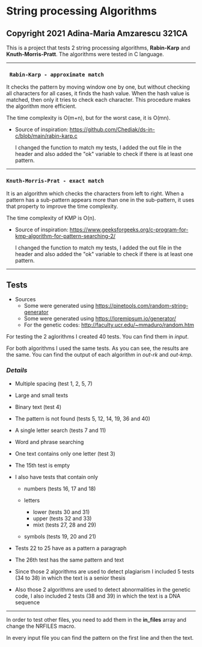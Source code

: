 # String processing Algorithms
## Copyright 2021 Adina-Maria Amzarescu 321CA

This is a project that tests 2 string processing algorithms, **Rabin-Karp** and **Knuth-Morris-Pratt**.
The algorithms were tested in C language. 

______________________________________________________________________________________________________________

### `` Rabin-Karp - approximate match``

It checks the pattern by moving window one by one, but without checking all characters for all cases,
it finds the hash value. When the hash value is matched, then only it tries to check each character.
This procedure makes the algorithm more efficient.

The time complexity is O(m+n), but for the worst case, it is O(mn).

* Source of inspiration: https://github.com/Chediak/ds-in-c/blob/main/rabin-karp.c

  I changed the function to match my tests, I added the out file in the header and also
  added the "ok" variable to check if there is at least one pattern.
  
______________________________________________________________________________________________________________

### ``Knuth-Morris-Prat - exact match``

It is an algorithm which checks the characters from left to right. When a pattern has a sub-pattern
appears more than one in the sub-pattern, it uses that property to improve the time complexity.

The time complexity of KMP is O(n).


* Source of inspiration: https://www.geeksforgeeks.org/c-program-for-kmp-algorithm-for-pattern-searching-2/

  I changed the function to match my tests, I added the out file in the header and also
  added the "ok" variable to check if there is at least one pattern.
 
______________________________________________________________________________________________________________

## Tests

  * Sources
    * Some were generated using https://pinetools.com/random-string-generator
    * Some were generated using https://loremipsum.io/generator/
    * For the genetic codes: http://faculty.ucr.edu/~mmaduro/random.htm

For testing the 2 aglorithms I created 40 tests. You can find them in _input_.

For both algorithms I used the same tests. As you can see, the results are the same. You can find the output
of each algorithm in _out-rk_ and _out-kmp_.


### _Details_

  * Multiple spacing (test 1, 2, 5, 7)
  * Large and small texts
  * Binary text (test 4)
  * The pattern is not found (tests 5, 12, 14, 19, 36 and 40)
  * A single letter search (tests 7 and 11)
  * Word and phrase searching 
  * One text contains only one letter (test 3)
  * The 15th test is empty
  * I also have tests that contain only
  
      * numbers (tests 16, 17 and 18)
      
      * letters
       
          * lower (tests 30 and 31)
          * upper (tests 32 and 33)
          * mixt (tests 27, 28 and 29)
       
      * symbols (tests 19, 20 and 21)
     
   * Tests 22 to 25 have as a pattern a paragraph
   * The 26th test has the same pattern and text
   * Since those 2 algorithms are used to detect plagiarism I included 5 tests (34 to 38)
     in which the text is a senior thesis
   * Also those 2 algorithms are used to detect abnormalities in the genetic code, I also
     included 2 tests (38 and 39) in which the text is a DNA sequence

______________________________________________________________________________________________________________

In order to test other files, you need to add them in the **in_files** array and change the NRFILES macro.

In every input file you can find the pattern on the first line and then the text.
